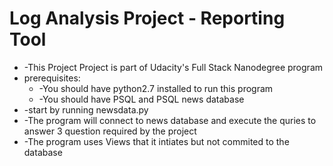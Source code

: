 # Log Analysis Project - Reporting Tool
<ul>
<li>-This Project Project is part of Udacity's Full Stack Nanodegree program</li>
<li>prerequisites:
    <ul>
        <li>-You should have python2.7 installed to run this program</li>
        <li>-You should have PSQL and PSQL news database</li>
    </ul>
</li>
<li>-start by running newsdata.py</li>
<li>-The program will connect to news database and execute the quries to answer 3 question required by the project</li>
<li>-The program uses Views that it intiates but not commited to the database</li>
<ul>
